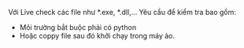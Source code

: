 Với Live check các file như *.exe, *.dll,... Yêu cầu để kiểm tra bao gồm:
- Môi trường bắt buộc phải có python
- Hoặc coppy file sau đó khởi chạy trong máy ảo.
